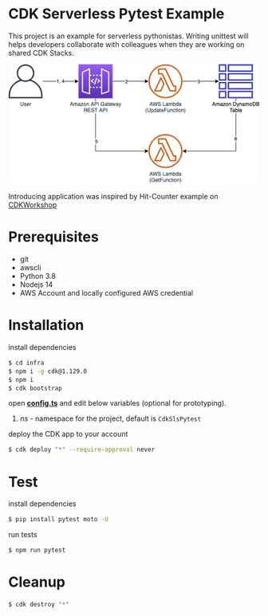 # CDK Serverless Pytest Example

This project is an example for serverless pythonistas.
Writing unittest will helps developers collaborate with colleagues when they are working on shared CDK Stacks.

![Overview Architecture](img/overview.png)

Introducing application was inspired by Hit-Counter example on [CDKWorkshop](https://cdkworkshop.com/20-typescript.html)

# Prerequisites

- git
- awscli
- Python 3.8
- Nodejs 14
- AWS Account and locally configured AWS credential

# Installation

install dependencies

```bash
$ cd infra
$ npm i -g cdk@1.129.0
$ npm i
$ cdk bootstrap
```

open [**config.ts**](infra/lib/constants/config.ts) and edit below variables (optional for prototyping).
1. *ns* - namespace for the project, default is `CdkSlsPytest`

deploy the CDK app to your account

```bash
$ cdk deploy "*" --require-approval never
```

# Test

install dependencies

```bash
$ pip install pytest moto -U
```

run tests

```bash
$ npm run pytest
```

# Cleanup

```bash
$ cdk destroy "*"
```
